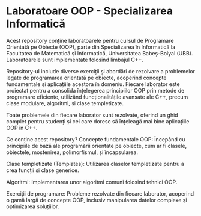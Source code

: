 # Laboratoare OOP - Specializarea Informatică
Acest repository conține laboratoarele pentru cursul de Programare Orientată pe Obiecte (OOP), parte din Specializarea în Informatică la Facultatea de Matematică și Informatică, Universitatea Babeș-Bolyai (UBB). Laboratoarele sunt implementate folosind limbajul C++.

Repository-ul include diverse exerciții și abordări de rezolvare a problemelor legate de programarea orientată pe obiecte, acoperind concepte fundamentale și aplicațiile acestora în domeniu. Fiecare laborator este proiectat pentru a consolida înțelegerea principiilor OOP prin metode de programare eficiente, utilizând funcționalitățile avansate ale C++, precum clase modulare, algoritmi, și clase templetizate.

Toate problemele din fiecare laborator sunt rezolvate, oferind un ghid complet pentru studenți și cei care doresc să înțeleagă mai bine aplicațiile OOP în C++.

Ce conține acest repository?
Concepte fundamentale OOP: Începând cu principiile de bază ale programării orientate pe obiecte, cum ar fi clasele, obiectele, moștenirea, polimorfismul, și încapsularea.

Clase templetizate (Templates): Utilizarea claselor templetizate pentru a crea funcții și clase generice.

Algoritmi: Implementarea unor algoritmi comuni folosind tehnici OOP.

Exerciții de programare: Probleme rezolvate din fiecare laborator, acoperind o gamă largă de concepte OOP, inclusiv manipularea datelor complexe și optimizarea soluțiilor.
